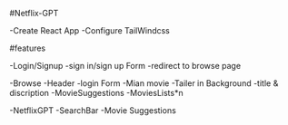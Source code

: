 #Netflix-GPT

-Create React App
-Configure TailWindcss


#features

-Login/Signup
    -sign in/sign up Form
    -redirect to browse page

-Browse
    -Header
    -login Form
    -Mian movie
        -Tailer in Background 
        -title & discription
        -MovieSuggestions
            -MoviesLists*n

-NetflixGPT
    -SearchBar
    -Movie Suggestions